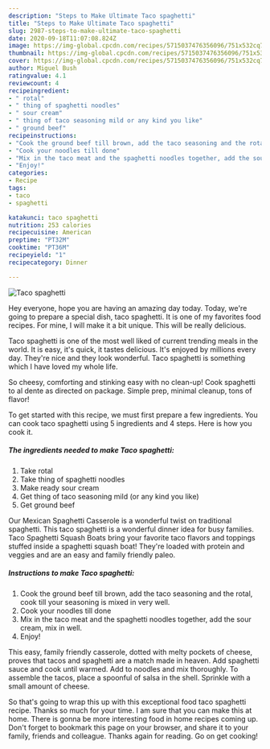 ```yaml
---
description: "Steps to Make Ultimate Taco spaghetti"
title: "Steps to Make Ultimate Taco spaghetti"
slug: 2987-steps-to-make-ultimate-taco-spaghetti
date: 2020-09-18T11:07:08.824Z
image: https://img-global.cpcdn.com/recipes/5715037476356096/751x532cq70/taco-spaghetti-recipe-main-photo.jpg
thumbnail: https://img-global.cpcdn.com/recipes/5715037476356096/751x532cq70/taco-spaghetti-recipe-main-photo.jpg
cover: https://img-global.cpcdn.com/recipes/5715037476356096/751x532cq70/taco-spaghetti-recipe-main-photo.jpg
author: Miguel Bush
ratingvalue: 4.1
reviewcount: 4
recipeingredient:
- " rotal"
- " thing of spaghetti noodles"
- " sour cream"
- " thing of taco seasoning mild or any kind you like"
- " ground beef"
recipeinstructions:
- "Cook the ground beef till brown, add the taco seasoning and the rotal, cook till your seasoning is mixed in very well."
- "Cook your noodles till done"
- "Mix in the taco meat and the spaghetti noodles together, add the sour cream, mix in well."
- "Enjoy!"
categories:
- Recipe
tags:
- taco
- spaghetti

katakunci: taco spaghetti 
nutrition: 253 calories
recipecuisine: American
preptime: "PT32M"
cooktime: "PT36M"
recipeyield: "1"
recipecategory: Dinner

---
```



![Taco spaghetti](https://img-global.cpcdn.com/recipes/5715037476356096/751x532cq70/taco-spaghetti-recipe-main-photo.jpg)

Hey everyone, hope you are having an amazing day today. Today, we're going to prepare a special dish, taco spaghetti. It is one of my favorites food recipes. For mine, I will make it a bit unique. This will be really delicious.

Taco spaghetti is one of the most well liked of current trending meals in the world. It is easy, it's quick, it tastes delicious. It's enjoyed by millions every day. They're nice and they look wonderful. Taco spaghetti is something which I have loved my whole life.

So cheesy, comforting and stinking easy with no clean-up! Cook spaghetti to al dente as directed on package. Simple prep, minimal cleanup, tons of flavor!


To get started with this recipe, we must first prepare a few ingredients. You can cook taco spaghetti using 5 ingredients and 4 steps. Here is how you cook it.

<!--inarticleads1-->

##### The ingredients needed to make Taco spaghetti:

1. Take  rotal
1. Take  thing of spaghetti noodles
1. Make ready  sour cream
1. Get  thing of taco seasoning mild (or any kind you like)
1. Get  ground beef


Our Mexican Spaghetti Casserole is a wonderful twist on traditional spaghetti. This taco spaghetti is a wonderful dinner idea for busy families. Taco Spaghetti Squash Boats bring your favorite taco flavors and toppings stuffed inside a spaghetti squash boat! They&#39;re loaded with protein and veggies and are an easy and family friendly paleo. 

<!--inarticleads2-->

##### Instructions to make Taco spaghetti:

1. Cook the ground beef till brown, add the taco seasoning and the rotal, cook till your seasoning is mixed in very well.
1. Cook your noodles till done
1. Mix in the taco meat and the spaghetti noodles together, add the sour cream, mix in well.
1. Enjoy!


This easy, family friendly casserole, dotted with melty pockets of cheese, proves that tacos and spaghetti are a match made in heaven. Add spaghetti sauce and cook until warmed. Add to noodles and mix thoroughly. To assemble the tacos, place a spoonful of salsa in the shell. Sprinkle with a small amount of cheese. 

So that's going to wrap this up with this exceptional food taco spaghetti recipe. Thanks so much for your time. I am sure that you can make this at home. There is gonna be more interesting food in home recipes coming up. Don't forget to bookmark this page on your browser, and share it to your family, friends and colleague. Thanks again for reading. Go on get cooking!
